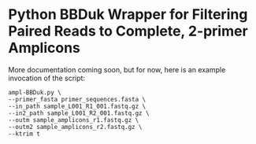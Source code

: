# Python BBDuk Wrapper for Filtering Paired Reads to Complete, 2-primer Amplicons

More documentation coming soon, but for now, here is an example invocation of the script:

```
ampl-BBDuk.py \
--primer_fasta primer_sequences.fasta \
--in_path sample_L001_R1_001.fastq.gz \
--in2_path sample_L001_R2_001.fastq.gz \
--outm sample_amplicons_r1.fastq.gz \
--outm2 sample_amplicons_r2.fastq.gz \
--ktrim t
```
